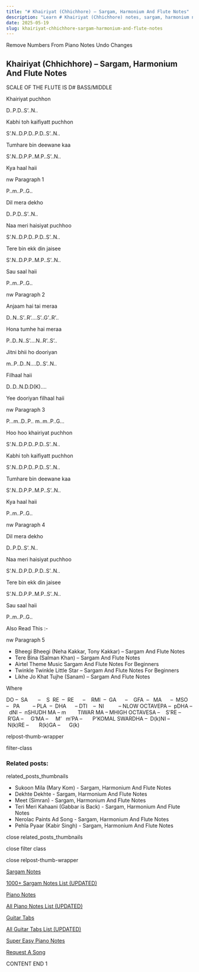 ```yaml
---
title: "# Khairiyat (Chhichhore) – Sargam, Harmonium And Flute Notes"
description: "Learn # Khairiyat (Chhichhore) notes, sargam, harmonium notations and flute notes. Easy step-by-step tutorial for beginners."
date: 2025-05-19
slug: khairiyat-chhichhore-sargam-harmonium-and-flute-notes
---
```


Remove Numbers From Piano Notes
Undo Changes



## Khairiyat (Chhichhore) – Sargam, Harmonium And Flute Notes



SCALE OF THE FLUTE IS D# BASS/MIDDLE



Khairiyat puchhon



D..P.D..S’..N..



Kabhi toh kaifiyatt puchhon



S’.N..D.P.D..P.D..S’..N..



Tumhare bin deewane kaa



S’.N..D.P.P..M.P..S’..N..



Kya haal haii



nw Paragraph 1

P..m..P..G..



Dil mera dekho



D..P.D..S’..N..



Naa meri haisiyat puchhoo



S’.N..D.P.D..P.D..S’..N..



Tere bin ekk din jaisee



S’.N..D.P.P..M.P..S’..N..



Sau saal haii



P..m..P..G..

nw Paragraph 2



Anjaam hai tai meraa



D..N..S’..R’….S’..G’..R’..



Hona tumhe hai meraa



P..D..N..S’….N..R’..S’..



Jitni bhii ho dooriyan



m..P..D..N….D..S’..N..



Filhaal haii



D..D..N.D.D(K)....



Yee dooriyan filhaal haii



nw Paragraph 3

P…m..D..P.. m..m..P..G…



Hoo hoo khairiyat puchhon



S’.N..D.P.D..P.D..S’..N..



Kabhi toh kaifiyatt puchhon



S’.N..D.P.D..P.D..S’..N..



Tumhare bin deewane kaa



S’.N..D.P.P..M.P..S’..N..



Kya haal haii



P..m..P..G..

nw Paragraph 4



Dil mera dekho



D..P.D..S’..N..



Naa meri haisiyat puchhoo



S’.N..D.P.D..P.D..S’..N..



Tere bin ekk din jaisee



S’.N..D.P.P..M.P..S’..N..



Sau saal haii



P..m..P..G..



Also Read This :-



nw Paragraph 5

* Bheegi Bheegi (Neha Kakkar, Tony Kakkar) – Sargam And Flute Notes
* Tere Bina (Salman Khan) – Sargam And Flute Notes
* Airtel Theme Music Sargam And Flute Notes For Beginners
* Twinkle Twinkle Little Star – Sargam And Flute Notes For Beginners
* Likhe Jo Khat Tujhe (Sanam) – Sargam And Flute Notes

Where



DO –  SA       –    S  RE  –  RE      –    RMI  –  GA      –    GFA  –   MA      –  MSO  –   PA         – PLA  –  DHA      – DTI    –  NI          – NLOW OCTAVEPA –  pDHA –  dNI –  nSHUDH MA – m        TIWAR MA – MHIGH OCTAVESA –    S’RE –     R’GA –     G’MA –     M’   m’PA –       P’KOMAL SWARDHA –  D(k)NI –       N(k)RE –       R(k)GA –      G(k)



relpost-thumb-wrapper

filter-class

### Related posts:

related_posts_thumbnails

* Sukoon Mila (Mary Kom) - Sargam, Harmonium And Flute Notes
* Dekhte Dekhte - Sargam, Harmonium And Flute Notes
* Meet (Simran) - Sargam, Harmonium And Flute Notes
* Teri Meri Kahaani (Gabbar is Back) - Sargam, Harmonium And Flute Notes
* Nerolac Paints Ad Song - Sargam, Harmonium And Flute Notes
* Pehla Pyaar (Kabir Singh) - Sargam, Harmonium And Flute Notes

close related_posts_thumbnails

close filter class

close relpost-thumb-wrapper

[Sargam Notes](/sargam-notes.html)

[1000+ Sargam Notes List (UPDATED)](/all-songs-list-sargam-notes.html)

[Piano Notes](/piano-notes.html)

[All Piano Notes List (UPDATED)](/all-songs-list-piano-notes.html)

[Guitar Tabs](/guitar-tabs.html)

[All Guitar Tabs List (UPDATED)](/all-songs-list-guitar-tabs.html)

[Super Easy Piano Notes](https://studywall.in/)

[Request A Song](/request-a-song.html)

CONTENT END 1

